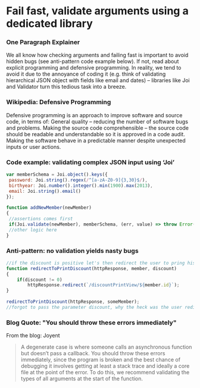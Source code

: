 # Fail fast, validate arguments using a dedicated library


### One Paragraph Explainer

We all know how checking arguments and failing fast is important to avoid hidden bugs (see anti-pattern code example below). If not, read about explicit programming and defensive programming. In reality, we tend to avoid it due to the annoyance of coding it (e.g. think of validating hierarchical  JSON object with fields like email and dates) – libraries like Joi and Validator turn this tedious task into a breeze.

### Wikipedia: Defensive Programming

Defensive programming is an approach to improve software and source code, in terms of: General quality – reducing the number of software bugs and problems. Making the source code comprehensible – the source code should be readable and understandable so it is approved in a code audit. Making the software behave in a predictable manner despite unexpected inputs or user actions.  



### Code example: validating complex JSON input using ‘Joi’

```javascript
var memberSchema = Joi.object().keys({
 password: Joi.string().regex(/^[a-zA-Z0-9]{3,30}$/),
 birthyear: Joi.number().integer().min(1900).max(2013),
 email: Joi.string().email()
});
 
function addNewMember(newMember)
{
 //assertions comes first
 if(Joi.validate(newMember), memberSchema, (err, value) => throw Error("Invalid input));
 //other logic here
}

```

### Anti-pattern: no validation yields nasty bugs

```javascript
//if the discount is positive let's then redirect the user to pring his discount coupons
function redirectToPrintDiscount(httpResponse, member, discount)
{
    if(discount != 0)
        httpResponse.redirect(`/discountPrintView/${member.id}`);
}
 
redirectToPrintDiscount(httpResponse, someMember);
//forgot to pass the parameter discount, why the heck was the user redirected to the discount screen?

```

### Blog Quote: "You should throw these errors immediately"
 From the blog: Joyent
 
 > A degenerate case is where someone calls an asynchronous function but doesn’t pass a callback. You should throw these errors immediately, since the program is broken and the best chance of debugging it involves getting at least a stack trace and ideally a core file at the point of the error. To do this, we recommend validating the types of all arguments at the start of the function.